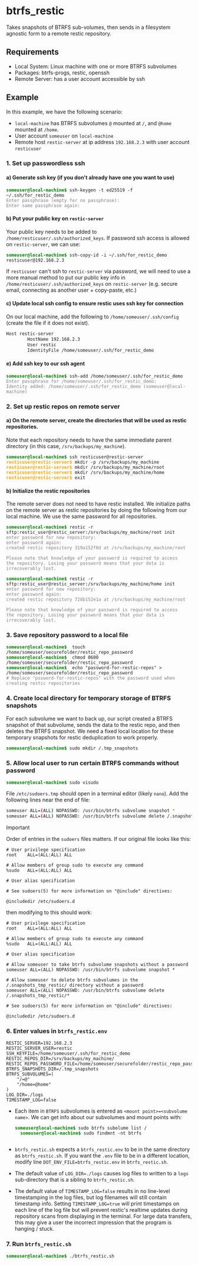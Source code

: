 # btrfs_restic
Takes snapshots of BTRFS sub-volumes, then sends in a filesystem agnostic form to a remote restic repository.

## Requirements
- Local System: Linux machine with one or more BTRFS subvolumes
- Packages: btrfs-progs, restic, openssh
- Remote Server: has a user account accessible by ssh

## Example

In this example, we have the following scenario:
- `local-machine` has BTRFS subvolumes `@` mounted at `/`, and `@home` mounted at `/home`.
- User account `someuser` on `local-machine`
- Remote host `restic-server` at ip address `192.168.2.3` with user account `resticuser`


### 1. Set up passwordless ssh

#### a) Generate ssh key (if you don't already have one you want to use) 
<pre><code><b style="color: green;">someuser@local-machine$</b> ssh-keygen -t ed25519 -f ~/.ssh/for_restic_demo
<span style="color: gray;">Enter passphrase (empty for no passphrase):
Enter same passphrase again:</span>
</code></pre>


#### b) Put your public key on `restic-server`

Your public key needs to be added to `/home/resticuser/.ssh/authorized_keys`. If password ssh access is allowed on `restic-server`, we can use:

<pre><code><b style="color: green;">someuser@local-machine$</b> ssh-copy-id -i ~/.ssh/for_restic_demo resticuser@192.168.2.3</code></pre>

If `resticuser` can't ssh to `restic-server` via password, we will need to use a more manual method to put our public key info in `/home/resticuser/.ssh/authorized_keys` on `restic-server`  (e.g. secure email, connecting as another user + copy-paste, etc.)

#### c) Update local ssh config to ensure restic uses ssh key for connection

On our local machine, add the following to `/home/someuser/.ssh/config` (create the file if it does not exist).

```bash
Host restic-server
        HostName 192.168.2.3
        User restic
        IdentityFile /home/someuser/.ssh/for_restic_demo
```

#### e) Add ssh key to our ssh agent

<pre><code><b style="color: green;">someuser@local-machine$</b> ssh-add /home/someuser/.ssh/for_restic_demo
<span style="color: gray;">Enter passphrase for /home/someuser/.ssh/for_restic_demo:
Identity added: /home/someuser/.ssh/for_restic_demo (someuser@local-machine)</span>
</code></pre>


### 2. Set up restic repos on remote server

#### a) On the remote server, create the directories that will be used as restic repositories.

Note that each repository needs to have the same immediate parent directory (in this case, `/srv/backups/my_machine`).

<pre><code><b style="color: green;">someuser@local-machine$</b> ssh resticuser@restic-server
<b style="color: orange;">resticuser@restic-server$</b> mkdir -p /srv/backups/my_machine
<b style="color: orange;">resticuser@restic-server$</b> mkdir /srv/backups/my_machine/root
<b style="color: orange;">resticuser@restic-server$</b> mkdir /srv/backups/my_machine/home
<b style="color: orange;">resticuser@restic-server$</b> exit
</code></pre>



#### b) Initialize the restic repositories

The remote server does not need to have restic installed. We initialize paths on the remote server as restic repositories by doing the following from our local machine. We use the same password for all repositories.

<pre><code><b style="color: green;">someuser@local-machine$</b> restic -r sftp:restic_user@restic_server:/srv/backups/my_machine/root init
<span style="color: gray;">enter password for new repository:
enter password again:
created restic repository 319a152f0d at /srv/backups/my_machine/root

Please note that knowledge of your password is required to access
the repository. Losing your password means that your data is
irrecoverably lost.</span>

<b style="color: green;">someuser@local-machine$</b> restic -r sftp:restic_user@restic_server:/srv/backups/my_machine/home init
<span style="color: gray;">enter password for new repository:
enter password again:
created restic repository 728b152e1a at /srv/backups/my_machine/root

Please note that knowledge of your password is required to access
the repository. Losing your password means that your data is
irrecoverably lost.</span>
</code></pre>


### 3. Save repository password to a local file


<pre><code><b style="color: green;">someuser@local-machine$</b>  touch /home/someuser/securefolder/restic_repo_password
<b style="color: green;">someuser@local-machine$</b>  chmod 0600 /home/someuser/securefolder/restic_repo_password
<b style="color: green;">someuser@local-machine$</b>  echo "password-for-restic-repos" > /home/someuser/securefolder/restic_repo_password
<span style="color: gray;"># Replace "pssword-for-restic-repos" with the password used when creating restic repositories</span>
</code></pre>

### 4. Create local directory for temporary storage of BTRFS snapshots
For each subvolume we want to back up, our script created a BTRFS snapshot of that subvolume, sends the data to the restic repo, and then deletes the BTRFS snapshot. We need a fixed local location for these temporary snapshots for restic deduplication to work properly.

<pre><code><b style="color: green;">someuser@local-machine$</b> sudo mkdir /.tmp_snapshots</code></pre>

### 5. Allow local user to run certain BTRFS commands without password

<pre><code><b style="color: green;">someuser@local-machine$</b> sudo visudo</code></pre>

File `/etc/sudoers.tmp` should open in a terminal editor (likely `nano`). Add the following lines near the end of file:
```bash
someuser ALL=(ALL) NOPASSWD: /usr/bin/btrfs subvolume snapshot *
someuser ALL=(ALL) NOPASSWD: /usr/bin/btrfs subvolume delete /.snapshots_tmp_restic/*
```
> [!IMPORTANT]
> Order of entries in the `sudoers` files matters. If our original file looks like this:
> ```
> # User privilege specification
> root    ALL=(ALL:ALL) ALL
>
> # Allow members of group sudo to execute any command
> %sudo   ALL=(ALL:ALL) ALL
>
> # User alias specification
> 
> # See sudoers(5) for more information on "@include" directives:
> 
> @includedir /etc/sudoers.d
> ```
> then modifying to this should work:
> ```
> # User privilege specification
> root    ALL=(ALL:ALL) ALL
> 
> # Allow members of group sudo to execute any command
> %sudo   ALL=(ALL:ALL) ALL
> 
> # User alias specification
> 
> # Allow someuser to take btrfs subvolume snapshots without a password
> someuser ALL=(ALL) NOPASSWD: /usr/bin/btrfs subvolume snapshot *
> 
> # Allow someuser to delete btrfs subvolumes in the /.snapshots_tmp_restic/ directory without a password
> someuser ALL=(ALL) NOPASSWD: /usr/bin/btrfs subvolume delete /.snapshots_tmp_restic/*
> 
> # See sudoers(5) for more information on "@include" directives:
> 
> @includedir /etc/sudoers.d
> ```

### 6. Enter values in `btrfs_restic.env`  
```shell
RESTIC_SERVER=192.168.2.3
RESTIC_SERVER_USER=restic
SSH_KEYFILE=/home/someuser/.ssh/for_restic_demo
RESTIC_REPOS_DIR=/srv/backups/my_machine/
RESTIC_REPOS_PASSWORD_FILE=/home/someuser/securefolder/restic_repo_password
BTRFS_SNAPSHOTS_DIR=/.tmp_snapshots
BTRFS_SUBVOLUMES=(
    "/=@"
    "/home=@home"
)
LOG_DIR=./logs
TIMESTAMP_LOG=false
```


- Each item in `BTRFS` subvolumes is entered as `<mount point>=<subvolume name>`. We can get info about our subvolumes and mount points with:
    <pre><code><b style="color: green;">someuser@local-machine$</b> sudo btrfs subolume list /
    <b style="color: green;">someuser@local-machine$</b> sudo findmnt -nt btrfs
    </pre></code>

- `btrfs_restic.sh` expects a `btrfs_restic.env` to be in the same directory as `btrfs_restic.sh`. If you want the `.env` file to be in a different location, modify line `DOT_ENV_FILE=btrfs_restic.env` in `btrfs_restic.sh`.

- The default value of `LOG_DIR=./logs` causes log files to written to a `logs` sub-directory that is a sibling to `btrfs_restic.sh`.

- The default value of `TIMESTAMP_LOG=false` results in no line-level timestamping in the log files, but log filenames will still contain timestamp info. Setting `TIMESTAMP_LOG=true` will print timestamps on each line of the log file but will prevent restic's realtime updates during repository scans from displaying in the terminal. For large data transfers, this may give a user the incorrect impression that the program is hanging / stuck.

### 7. Run `btrfs_restic.sh`

<pre><code><b style="color: green;">someuser@local-machine$</b> ./btrfs_restic.sh</pre></code>

